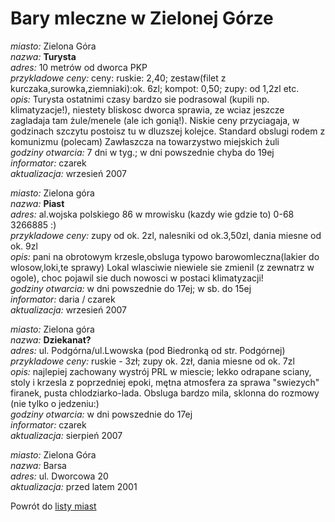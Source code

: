 # Bary mleczne w Zielonej Górze




*miasto:*  Zielona Góra    <br/>
*nazwa:*  **Turysta**   <br/>
*adres:*  10 metrów od dworca PKP   <br/>
*przykladowe ceny:*  ceny: ruskie: 2,40; zestaw(filet z kurczaka,surowka,ziemniaki):ok. 6zl; kompot: 0,50; zupy: od 1,2zl etc.  <br/>
*opis:*  Turysta ostatnimi czasy bardzo sie podrasowal (kupili np. klimatyzacje!), niestety bliskosc dworca sprawia, ze wciaz jeszcze zagladaja tam żule/menele (ale ich gonią!). Niskie ceny przyciagaja, w godzinach szczytu postoisz tu w dluzszej kolejce. Standard obslugi rodem z komunizmu (polecam) Zawłaszcza na towarzystwo miejskich żuli <br/>
*godziny otwarcia:*  7 dni w tyg.; w dni powszednie chyba do 19ej   <br/>
*informator:*  czarek  <br/>
*aktualizacja:* wrzesień 2007 <br/>





*miasto:*  Zielona góra    <br/>
*nazwa:*  **Piast**   <br/>
*adres:*  al.wojska polskiego 86   w mrowisku (kazdy wie gdzie to)   0-68 3266885   :)   <br/>
*przykladowe ceny:*  zupy od ok. 2zl, nalesniki od ok.3,50zl, dania miesne od ok. 9zl <br/>
*opis:*  pani na obrotowym krzesle,obsluga typowo barowomleczna(lakier do wlosow,loki,te sprawy) Lokal wlasciwie niewiele sie zmienil (z zewnatrz w ogole), choc pojawil sie duch nowosci w postaci klimatyzacji!   <br/>
*godziny otwarcia:*  w dni powszednie do 17ej; w sb. do 15ej   <br/>
*informator:*  daria / czarek  <br/>
*aktualizacja:*  wrzesień 2007   <br/>


*miasto:*  Zielona góra    <br/>
*nazwa:*  **Dziekanat?**   <br/>
*adres:*  ul. Podgórna/ul.Lwowska (pod Biedronką od str. Podgórnej)   <br/>
*przykladowe ceny:*  ruskie - 3zł; zupy ok. 2zł, dania miesne od ok. 7zl   <br/>
*opis:*  najlepiej zachowany wystrój PRL w miescie; lekko odrapane sciany, stoly i krzesla z poprzedniej epoki, mętna atmosfera za sprawa "swiezych" firanek, pusta chlodziarko-lada. Obsluga bardzo mila, sklonna do rozmowy (nie tylko o jedzeniu:)   <br/>
*godziny otwarcia:*  w dni powszednie do 17ej    <br/>
*informator:*  czarek   <br/>
*aktualizacja:*  sierpień 2007  <br/>






*miasto:*  Zielona Góra    <br/>
*nazwa:*  Barsa   <br/>
*adres:*  ul. Dworcowa 20   <br/>
*aktualizacja:* przed latem 2001 <br/>






Powrót do [listy miast](/bary_mleczne)


